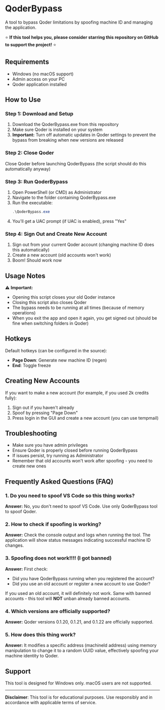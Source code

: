 # QoderBypass

A tool to bypass Qoder limitations by spoofing machine ID and managing the application.

⭐ **If this tool helps you, please consider starring this repository on GitHub to support the project!** ⭐

## Requirements

- Windows (no macOS support)
- Admin access on your PC
- Qoder application installed

## How to Use

### Step 1: Download and Setup
1. Download the QoderBypass.exe from this repository
2. Make sure Qoder is installed on your system
3. **Important:** Turn off automatic updates in Qoder settings to prevent the bypass from breaking when new versions are released

### Step 2: Close Qoder
Close Qoder before launching QoderBypass (the script should do this automatically anyway)

### Step 3: Run QoderBypass
1. Open PowerShell (or CMD) as Administrator
2. Navigate to the folder containing QoderBypass.exe
3. Run the executable:
   ```powershell
   .\QoderBypass.exe
   ```
4. You'll get a UAC prompt (if UAC is enabled), press "Yes"

### Step 4: Sign Out and Create New Account
1. Sign out from your current Qoder account (changing machine ID does this automatically)
2. Create a new account (old accounts won't work)
3. Boom! Should work now

## Usage Notes

⚠️ **Important:**
- Opening this script closes your old Qoder instance
- Closing this script also closes Qoder
- The bypass needs to be running at all times (because of memory operations)
- When you exit the app and open it again, you get signed out (should be fine when switching folders in Qoder)

## Hotkeys

Default hotkeys (can be configured in the source):
- **Page Down**: Generate new machine ID (regen)
- **End**: Toggle freeze

## Creating New Accounts

If you want to make a new account (for example, if you used 2k credits fully):

1. Sign out if you haven't already
2. Spoof by pressing "Page Down" 
3. Press login in the GUI and create a new account (you can use tempmail)

## Troubleshooting

- Make sure you have admin privileges
- Ensure Qoder is properly closed before running QoderBypass
- If issues persist, try running as Administrator
- Remember that old accounts won't work after spoofing - you need to create new ones

## Frequently Asked Questions (FAQ)

### 1. Do you need to spoof VS Code so this thing works?
**Answer:** No, you don't need to spoof VS Code. Use only QoderBypass tool to spoof Qoder.

### 2. How to check if spoofing is working?
**Answer:** Check the console output and logs when running the tool. The application will show status messages indicating successful machine ID changes.

### 3. Spoofing does not work!!!! (I got banned)
**Answer:** First check:
- Did you have QoderBypass running when you registered the account?
- Did you use an old account or register a new account to use Qoder?

If you used an old account, it will definitely not work. Same with banned accounts - this tool will **NOT** unban already banned accounts.

### 4. Which versions are officially supported?
**Answer:** Qoder versions 0.1.20, 0.1.21, and 0.1.22 are officially supported.

### 5. How does this thing work?
**Answer:** It modifies a specific address (machineId address) using memory manipulation to change it to a random UUID value, effectively spoofing your machine identity to Qoder.

## Support

This tool is designed for Windows only. macOS users are not supported.

---

**Disclaimer**: This tool is for educational purposes. Use responsibly and in accordance with applicable terms of service.
